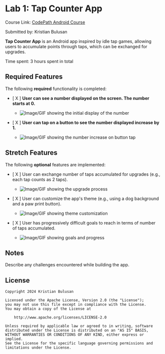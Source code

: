 # Lab 1: Tap Counter App

Course Link: [CodePath Android Course](https://courses.codepath.org/courses/and102/unit/1#!labs)

Submitted by: Kristian Bulusan <!-- Replace 'Your Name Here' with your actual name -->

**Tap Counter App** is an Android app inspired by idle tap games, allowing users to accumulate points through taps, which can be exchanged for upgrades.

Time spent: 3 hours spent in total <!-- Replace 'X' with the number of hours you spent on this project -->

## Required Features

The following **required** functionality is completed:

- [ X ] **User can see a number displayed on the screen. The number starts at 0.**
    - ![Image/GIF showing the initial display of the number](https://i.imgur.com/ENyDVqW.png) <!-- Replace this link with your actual image/GIF link -->

- [ X ] **User can tap on a button to see the number displayed increase by 1.**
    - ![Image/GIF showing the number increase on button tap](https://i.imgur.com/hsUldSO.gif) <!-- Replace this link with your actual image/GIF link -->

## Stretch Features

The following **optional** features are implemented:

- [ X  ] User can exchange number of taps accumulated for upgrades (e.g., each tap counts as 2 taps).
    - ![Image/GIF showing the upgrade process](https://i.imgur.com/64Fh2Nj.gif) <!-- Replace this link with your actual image/GIF link -->

- [ X ] User can customize the app's theme (e.g., using a dog background and a paw print button).
    - ![Image/GIF showing theme customization](https://i.imgur.com/1LDDW76.gif) <!-- Replace this link with your actual image/GIF link -->

- [ X  ] User has progressively difficult goals to reach in terms of number of taps accumulated.
    - ![Image/GIF showing goals and progress](https://i.imgur.com/64Fh2Nj.gif) <!-- Replace this link with your actual image/GIF link -->

## Notes

Describe any challenges encountered while building the app. <!-- Replace this with your specific challenges and experiences -->

## License

    Copyright 2024 Kristian Bulusan

    Licensed under the Apache License, Version 2.0 (the "License");
    you may not use this file except in compliance with the License.
    You may obtain a copy of the License at

        http://www.apache.org/licenses/LICENSE-2.0

    Unless required by applicable law or agreed to in writing, software
    distributed under the License is distributed on an "AS IS" BASIS,
    WITHOUT WARRANTIES OR CONDITIONS OF ANY KIND, either express or implied.
    See the License for the specific language governing permissions and
    limitations under the License.
